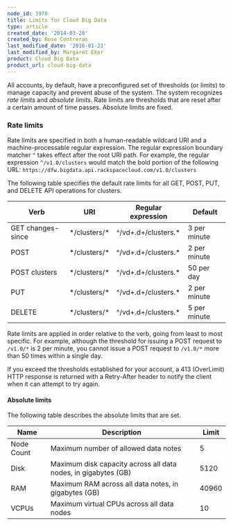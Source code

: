 ```yaml
---
node_id: 3978
title: Limits for Cloud Big Data
type: article
created_date: '2014-03-28'
created_by: Rose Contreras
last_modified_date: '2016-01-21'
last_modified_by: Margaret Eker
product: Cloud Big Data
product_url: cloud-big-data
---
```


All accounts, by default, have a preconfigured set of thresholds (or
limits) to manage capacity and prevent abuse of the system. The system
recognizes *rate limits* and *absolute limits*. Rate limits are
thresholds that are reset after a certain amount of time passes.
Absolute limits are fixed.

### Rate limits

Rate limits are specified in both a human-readable wildcard URI and a
machine-processable regular expression. The regular expression boundary
matcher `^` takes effect after the root URI path. For example, the
regular expression `^/v1.0/clusters` would match the bold portion of the
following URL:
`https://dfw.bigdata.api.rackspacecloud.com/v1.0/clusters`

The following table specifies the default rate limits for all GET, POST,
PUT, and DELETE API operations for clusters.

| Verb              | URI            | Regular expression    | Default      |
|-------------------|----------------|-----------------------|--------------|
| GET changes-since | \*/clusters/\* | \^/vd+.d+/clusters.\* | 3 per minute |
| POST              | \*/clusters/\* | \^/vd+.d+/clusters.\* | 2 per minute |
| POST clusters     | \*/clusters/\* | \^/vd+.d+/clusters.\* | 50 per day   |
| PUT               | \*/clusters/\* | \^/vd+.d+/clusters.\* | 2 per minute |
| DELETE            | \*/clusters/\* | \^/vd+.d+/clusters.\* | 5 per minute |

Rate limits are applied in order relative to the verb, going from least
to most specific. For example, although the threshold for issuing a POST
request to `/v1.0/*` is 2 per minute, you cannot issue a POST request to
`/v1.0/*` more than 50 times within a single day.

If you exceed the thresholds established for your account, a 413
(OverLimit) HTTP response is returned with a Retry-After header to
notify the client when it can attempt to try again.

#### Absolute limits

The following table describes the absolute limits that are set.

| Name       | Description                                                    | Limit |
|------------|----------------------------------------------------------------|-------|
| Node Count | Maximum number of allowed data notes                           | 5     |
| Disk       | Maximum disk capacity across all data nodes, in gigabytes (GB) | 5120  |
| RAM        | Maximum RAM across all data notes, in gigabytes (GB)           | 40960 |
| VCPUs      | Maximum virtual CPUs across all data nodes                     | 10    |



